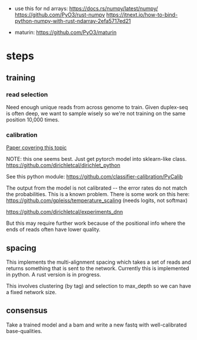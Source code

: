 + use this for nd arrays: https://docs.rs/numpy/latest/numpy/
  https://github.com/PyO3/rust-numpy
  https://itnext.io/how-to-bind-python-numpy-with-rust-ndarray-2efa5717ed21

+ maturin: https://github.com/PyO3/maturin


# steps

## training

### read selection

Need enough unique reads from across genome to train. Given duplex-seq is often deep,
we want to sample wisely so we're not training on the same position 10,000 times.

### calibration

[Paper covering this topic](https://arxiv.org/abs/1706.04599)

NOTE: this one seems best. Just get pytorch model into sklearn-like class.
https://github.com/dirichletcal/dirichlet_python

See this python module: https://github.com/classifier-calibration/PyCalib

The output from the model is not calibrated -- the error rates do not match the probabilities.
This is a known problem.
There is some work on this here:
https://github.com/gpleiss/temperature_scaling (needs logits, not softmax)

https://github.com/dirichletcal/experiments_dnn

But this may require further work because of the positional info where the ends of reads
often have lower quality.

## spacing

This implements the multi-alignment spacing which takes a set of reads and returns
something that is sent to the network. Currently this is implemented in python.
A rust version is in progress.

This involves clustering (by tag) and selection to max_depth so we can have a fixed
network size.

## consensus

Take a trained model and a bam and write a new fastq with well-calibrated base-qualities.
